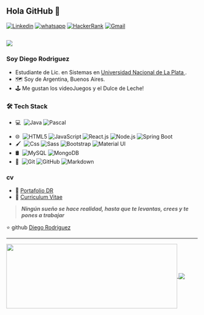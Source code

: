 ## Hola GitHub 👋

<!-- Your badges -->
[![Linkedin](https://img.shields.io/badge/-diegoRodriguez-blue?style=flat&logo=Linkedin&logoColor=white)](https://www.linkedin.com/in/diego-rodriguez-sc)
[![whatsapp](https://img.shields.io/badge/-DiegoRodriguez-green?style=flat&logo=whatsapp&logoColor=white)](https://wa.me/+5491130735944)
[![HackerRank](https://img.shields.io/badge/-diego_rodriguez12-islamicgreen?style=flat&logo=HackerRank&logoColor=black)](https://www.hackerrank.com/diego_rodrigue12)
[![Gmail](https://img.shields.io/badge/-diego.rodriguez.sc@-c14438?style=flat&logo=Gmail&logoColor=white)](mailto:diego.rodriguez.sc@gmail.com)

<!-- Profile View Count -->
![](https://komarev.com/ghpvc/?username=DiegoRodriguez-sc&style=flat)
---
<!-- <img align="right" alt="GIF" src="https://raw.githubusercontent.com/JoeyBling/JoeyBling/master/pic/pusheencode.gif" /> -->

### Soy Diego Rodriguez

- Estudiante de Lic. en Sistemas en <a href="https://www.info.unlp.edu.ar/">Universidad Nacional de La Plata  </a>.
- 🗺️ Soy de Argentina, Buenos Aires.
- 🕹️ Me gustan los videoJuegos y el Dulce de Leche!


### 🛠 Tech Stack

* 💻 &#160;![Java](https://img.shields.io/badge/-Java-333333?style=flat&logo=Java&logoColor=007396)
![Pascal](https://img.shields.io/badge/-Pascal-333333?style=flat&logo=PCGamingWiki&logoColor=FCC624)
- 🌐 &#160;![HTML5](https://img.shields.io/badge/-HTML5-333333?style=flat&logo=HTML5) ![JavaScript](https://img.shields.io/badge/-JavaScript-333333?style=flat&logo=JavaScript)
![React.js](https://img.shields.io/badge/-React.js-333333?style=flat&logo=React)
![Node.js](https://img.shields.io/badge/-Node.js-333333?style=flat&logo=node.js)
![Spring Boot](https://img.shields.io/badge/-Spring_Boot-333333?style=flat&logo=SpringBoot)
- 🖌️ &#160;![Css](https://img.shields.io/badge/-Css-333333?style=flat&logo=CSSWizardry&logoColor=1BA0D7)
![Sass](https://img.shields.io/badge/-Sass-333333?style=flat&logo=Sass)
![Bootstrap](https://img.shields.io/badge/-Bootstrap-333333?style=flat&logo=bootstrap&logoColor=563D7C)
![Material UI](https://img.shields.io/badge/-Material_UI-333333?style=flat&logo=MUI)
- 🛢 &#160;![MySQL](https://img.shields.io/badge/-MySQL-333333?style=flat&logo=mysql)
![MongoDB](https://img.shields.io/badge/-MongoDB-333333?style=flat&logo=mongodb)
- 🔧 &#160;![Git](https://img.shields.io/badge/-Git-333333?style=flat&logo=git)
![GitHub](https://img.shields.io/badge/-GitHub-333333?style=flat&logo=github)
![Markdown](https://img.shields.io/badge/-Markdown-333333?style=flat&logo=markdown)


### cv
- 🧰 [Portafolio DR](https://zhousiwei.gitee.io/ibooks/)
- 📝 [Curriculum Vitae](https://drive.google.com/file/d/1pdJtZaW0Duumf9jWXIZTro921-z9V-_Z/view?usp=sharing)

> ***Ningún sueño se hace realidad, hasta que te levantas, crees y te pones a trabajar***

⭐️ github [Diego Rodriguez](https://github.com/DiegoRodriguez-sc)

---
<a href="https://github.com/DiegoRodriguez-sc/github-readme-stats">
  <img width=450 height=170 align="center" src="https://github-readme-stats.vercel.app/api?username=DiegoRodriguez-sc&theme=midnight-purple&show_icons=true&bg_color=0D1117&hide_border=true" />
</a>
<a href="https://github.com/DiegoRodriguez-sc/github-readme-stats">
  <img align="center" src="https://github-readme-stats.vercel.app/api/top-langs/?username=DiegoRodriguez-sc&theme=midnight-purple&layout=compact&bg_color=0D1117&hide_border=true" />
</a>
